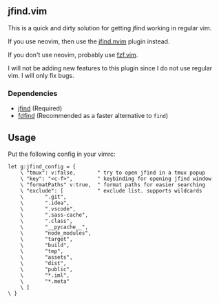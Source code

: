 jfind.vim
---------

This is a quick and dirty solution for getting jfind working in regular vim.

If you use neovim, then use the [jfind.nvim](https://github.com/jake-stewart/jfind.nvim) plugin instead.

If you don't use neovim, probably use [fzf.vim](https://github.com/junegunn/fzf.vim).

I will not be adding new features to this plugin since I do not use regular vim. I will only fix bugs.

### Dependencies
 - [jfind](https://github.com/jake-stewart/jfind) (Required)
 - [fdfind](https://github.com/sharkdp/fd) (Recommended as a faster alternative to `find`)

Usage
-----

Put the following config in your vimrc:

```vim
let g:jfind_config = {
    \ "tmux": v:false,       " try to open jfind in a tmux popup
    \ "key": "<c-f>",        " keybinding for opening jfind window
    \ "formatPaths" v:true,  " format paths for easier searching
    \ "exclude": [           " exclude list. supports wildcards
    \       ".git",
    \       ".idea",
    \       ".vscode",
    \       ".sass-cache",
    \       ".class",
    \       "__pycache__",
    \       "node_modules",
    \       "target",
    \       "build",
    \       "tmp",
    \       "assets",
    \       "dist",
    \       "public",
    \       "*.iml",
    \       "*.meta"
    \ ]
\ }
```
